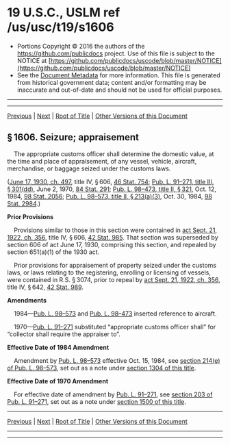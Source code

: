 ---
---

# 19 U.S.C., USLM ref /us/usc/t19/s1606

* Portions Copyright © 2016 the authors of the https://github.com/publicdocs project.
  Use of this file is subject to the NOTICE at [https://github.com/publicdocs/uscode/blob/master/NOTICE](https://github.com/publicdocs/uscode/blob/master/NOTICE)
* See the [Document Metadata](././../../../../../..//README.md) for more information.
  This file is generated from historical government data; content and/or formatting may be inaccurate and out-of-date and should not be used for official purposes.

----------
----------

[Previous](./../../../../../..//us/usc/t19/ch4/stIII/ptV/m__us_usc_t19_s1605.md) | [Next](./../../../../../..//us/usc/t19/ch4/stIII/ptV/m__us_usc_t19_s1607.md) | [Root of Title](./../../../../../../) | [Other Versions of this Document](https://publicdocs.github.io/go/links?ns=uslm&ref=%2Fus%2Fusc%2Ft19%2Fs1606)

## § 1606. Seizure; appraisement

    The appropriate customs officer shall determine the domestic value, at the time and place of appraisement, of any vessel, vehicle, aircraft, merchandise, or baggage seized under the customs laws.

([June 17, 1930, ch. 497][/us/act/1930-06-17/ch497], title IV, § 606, [46 Stat. 754][/us/stat/46/754]; [Pub. L. 91–271, title III, § 301(dd)][/us/pl/91/271/s301/dd], June 2, 1970, [84 Stat. 291][/us/stat/84/291]; [Pub. L. 98–473, title II, § 321][/us/pl/98/473/s321], Oct. 12, 1984, [98 Stat. 2056][/us/stat/98/2056]; [Pub. L. 98–573, title II, § 213(a)(3)][/us/pl/98/573/s213/a/3], Oct. 30, 1984, [98 Stat. 2984][/us/stat/98/2984].)

 __Prior Provisions__ 

    Provisions similar to those in this section were contained in [act Sept. 21, 1922, ch. 356][/us/act/1922-09-21/ch356], title IV, § 606, [42 Stat. 985][/us/stat/42/985]. That section was superseded by section 606 of act June 17, 1930, comprising this section, and repealed by section 651(a)(1) of the 1930 act.

    Prior provisions for appraisement of property seized under the customs laws, or laws relating to the registering, enrolling or licensing of vessels, were contained in R.S. § 3074, prior to repeal by [act Sept. 21, 1922, ch. 356][/us/act/1922-09-21/ch356], title IV, § 642, [42 Stat. 989][/us/stat/42/989].

 __Amendments__ 

    1984—[Pub. L. 98–573][/us/pl/98/573] and [Pub. L. 98–473][/us/pl/98/473] inserted reference to aircraft.

    1970—[Pub. L. 91–271][/us/pl/91/271] substituted “appropriate customs officer shall” for “collector shall require the appraiser to”.

 __Effective Date of 1984 Amendment__ 

    Amendment by [Pub. L. 98–573][/us/pl/98/573] effective Oct. 15, 1984, see [section 214(e) of Pub. L. 98–573][/us/pl/98/573/s214/e], set out as a note under [section 1304 of this title][/us/usc/t19/s1304].

 __Effective Date of 1970 Amendment__ 

    For effective date of amendment by [Pub. L. 91–271][/us/pl/91/271], see [section 203 of Pub. L. 91–271][/us/pl/91/271/s203], set out as a note under [section 1500 of this title][/us/usc/t19/s1500].

----------

[Previous](./../../../../../..//us/usc/t19/ch4/stIII/ptV/m__us_usc_t19_s1605.md) | [Next](./../../../../../..//us/usc/t19/ch4/stIII/ptV/m__us_usc_t19_s1607.md) | [Root of Title](./../../../../../../) | [Other Versions of this Document](https://publicdocs.github.io/go/links?ns=uslm&ref=%2Fus%2Fusc%2Ft19%2Fs1606)

----------
----------

[/us/act/1930-06-17/ch497]: https://publicdocs.github.io/go/links?ns=uslm&ref=%2Fus%2Fact%2F1930-06-17%2Fch497
[/us/stat/46/754]: https://publicdocs.github.io/go/links?ns=uslm&ref=%2Fus%2Fstat%2F46%2F754
[/us/pl/91/271/s301/dd]: https://publicdocs.github.io/go/links?ns=uslm&ref=%2Fus%2Fpl%2F91%2F271%2Fs301%2Fdd
[/us/stat/84/291]: https://publicdocs.github.io/go/links?ns=uslm&ref=%2Fus%2Fstat%2F84%2F291
[/us/pl/98/473/s321]: https://publicdocs.github.io/go/links?ns=uslm&ref=%2Fus%2Fpl%2F98%2F473%2Fs321
[/us/stat/98/2056]: https://publicdocs.github.io/go/links?ns=uslm&ref=%2Fus%2Fstat%2F98%2F2056
[/us/pl/98/573/s213/a/3]: https://publicdocs.github.io/go/links?ns=uslm&ref=%2Fus%2Fpl%2F98%2F573%2Fs213%2Fa%2F3
[/us/stat/98/2984]: https://publicdocs.github.io/go/links?ns=uslm&ref=%2Fus%2Fstat%2F98%2F2984
[/us/act/1922-09-21/ch356]: https://publicdocs.github.io/go/links?ns=uslm&ref=%2Fus%2Fact%2F1922-09-21%2Fch356
[/us/stat/42/985]: https://publicdocs.github.io/go/links?ns=uslm&ref=%2Fus%2Fstat%2F42%2F985
[/us/act/1922-09-21/ch356]: https://publicdocs.github.io/go/links?ns=uslm&ref=%2Fus%2Fact%2F1922-09-21%2Fch356
[/us/stat/42/989]: https://publicdocs.github.io/go/links?ns=uslm&ref=%2Fus%2Fstat%2F42%2F989
[/us/pl/98/573]: https://publicdocs.github.io/go/links?ns=uslm&ref=%2Fus%2Fpl%2F98%2F573
[/us/pl/98/473]: https://publicdocs.github.io/go/links?ns=uslm&ref=%2Fus%2Fpl%2F98%2F473
[/us/pl/91/271]: https://publicdocs.github.io/go/links?ns=uslm&ref=%2Fus%2Fpl%2F91%2F271
[/us/pl/98/573]: https://publicdocs.github.io/go/links?ns=uslm&ref=%2Fus%2Fpl%2F98%2F573
[/us/pl/98/573/s214/e]: https://publicdocs.github.io/go/links?ns=uslm&ref=%2Fus%2Fpl%2F98%2F573%2Fs214%2Fe
[/us/usc/t19/s1304]: https://publicdocs.github.io/go/links?ns=uslm&ref=%2Fus%2Fusc%2Ft19%2Fs1304
[/us/pl/91/271]: https://publicdocs.github.io/go/links?ns=uslm&ref=%2Fus%2Fpl%2F91%2F271
[/us/pl/91/271/s203]: https://publicdocs.github.io/go/links?ns=uslm&ref=%2Fus%2Fpl%2F91%2F271%2Fs203
[/us/usc/t19/s1500]: https://publicdocs.github.io/go/links?ns=uslm&ref=%2Fus%2Fusc%2Ft19%2Fs1500


